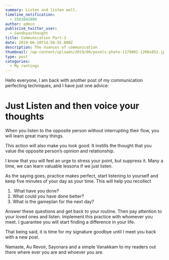 ```yaml
---
summary: Listen and listen well.
timeline_notification:
  - 1561042809
author: admin
publicize_twitter_user:
  - Sandhyasthought
title: Communication Part-3
date: 2019-06-20T14:58:55.000Z
description: The nuances of communication
thumbnail: /wp-content/uploads/2019/06/pexels-photo-1179802-1200x852.jpeg
type: post
categories:
  - My rantings
---
```

Hello everyone, I am back with another post of my communication perfecting techniques, and I have just one advice:

# **Just Listen and then voice your thoughts**

When you listen to the opposite person without interrupting their flow, you will learn great many things.

This action will also make you look good. It instills the thought that you value the opposite person&#8217;s opinion and relationship.

I know that you will feel an urge to stress your point, but suppress it. Many a time, we can learn valuable lessons if we just listen.



As the saying goes, practice makes perfect, start listening to yourself and keep five minutes of your day as your time. This will help you recollect

1.  What have you done?
2. What could you have done better?
3. What is the gameplan for the next day?

Answer these questions and get back to your routine. Then pay attention to your loved ones and listen. Implement this practice with whomever you meet. I guarantee you will start finding a difference in your life.

That being said, it is time for my signature goodbye until I meet you back with a new post.

Namaste, Au Revoir, Sayonara and a simple Vanakkam to my readers out there where ever you are and whoever you are.